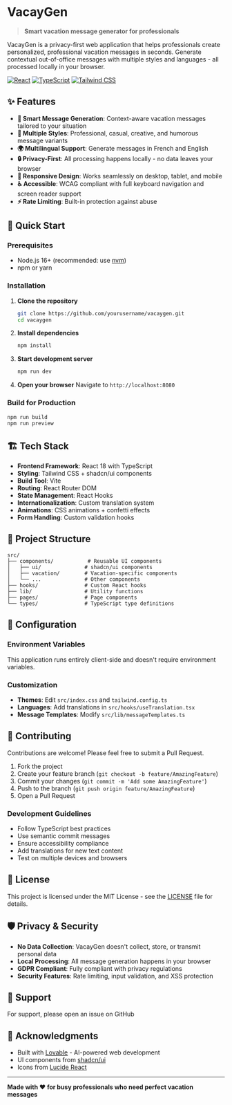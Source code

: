 # VacayGen

> **Smart vacation message generator for professionals**

VacayGen is a privacy-first web application that helps professionals create personalized, professional vacation messages in seconds. Generate contextual out-of-office messages with multiple styles and languages - all processed locally in your browser.

[![React](https://img.shields.io/badge/React-20232A?style=for-the-badge&logo=react&logoColor=61DAFB)](https://reactjs.org/)
[![TypeScript](https://img.shields.io/badge/TypeScript-007ACC?style=for-the-badge&logo=typescript&logoColor=white)](https://www.typescriptlang.org/)
[![Tailwind CSS](https://img.shields.io/badge/Tailwind_CSS-38B2AC?style=for-the-badge&logo=tailwind-css&logoColor=white)](https://tailwindcss.com/)

## ✨ Features

- **🎯 Smart Message Generation**: Context-aware vacation messages tailored to your situation
- **🎨 Multiple Styles**: Professional, casual, creative, and humorous message variants
- **🌍 Multilingual Support**: Generate messages in French and English
- **🔒 Privacy-First**: All processing happens locally - no data leaves your browser
- **📱 Responsive Design**: Works seamlessly on desktop, tablet, and mobile
- **♿ Accessible**: WCAG compliant with full keyboard navigation and screen reader support
- **⚡ Rate Limiting**: Built-in protection against abuse

## 🚀 Quick Start

### Prerequisites

- Node.js 16+ (recommended: use [nvm](https://github.com/nvm-sh/nvm))
- npm or yarn

### Installation

1. **Clone the repository**
   ```bash
   git clone https://github.com/yourusername/vacaygen.git
   cd vacaygen
   ```

2. **Install dependencies**
   ```bash
   npm install
   ```

3. **Start development server**
   ```bash
   npm run dev
   ```

4. **Open your browser**
   Navigate to `http://localhost:8080`

### Build for Production

```bash
npm run build
npm run preview
```

## 🏗️ Tech Stack

- **Frontend Framework**: React 18 with TypeScript
- **Styling**: Tailwind CSS + shadcn/ui components
- **Build Tool**: Vite
- **Routing**: React Router DOM
- **State Management**: React Hooks
- **Internationalization**: Custom translation system
- **Animations**: CSS animations + confetti effects
- **Form Handling**: Custom validation hooks

## 📁 Project Structure

```
src/
├── components/           # Reusable UI components
│   ├── ui/              # shadcn/ui components
│   ├── vacation/        # Vacation-specific components
│   └── ...              # Other components
├── hooks/               # Custom React hooks
├── lib/                 # Utility functions
├── pages/               # Page components
└── types/               # TypeScript type definitions
```

## 🔧 Configuration

### Environment Variables

This application runs entirely client-side and doesn't require environment variables.

### Customization

- **Themes**: Edit `src/index.css` and `tailwind.config.ts`
- **Languages**: Add translations in `src/hooks/useTranslation.tsx`
- **Message Templates**: Modify `src/lib/messageTemplates.ts`

## 🤝 Contributing

Contributions are welcome! Please feel free to submit a Pull Request.

1. Fork the project
2. Create your feature branch (`git checkout -b feature/AmazingFeature`)
3. Commit your changes (`git commit -m 'Add some AmazingFeature'`)
4. Push to the branch (`git push origin feature/AmazingFeature`)
5. Open a Pull Request

### Development Guidelines

- Follow TypeScript best practices
- Use semantic commit messages
- Ensure accessibility compliance
- Add translations for new text content
- Test on multiple devices and browsers

## 📝 License

This project is licensed under the MIT License - see the [LICENSE](LICENSE) file for details.

## 🛡️ Privacy & Security

- **No Data Collection**: VacayGen doesn't collect, store, or transmit personal data
- **Local Processing**: All message generation happens in your browser
- **GDPR Compliant**: Fully compliant with privacy regulations
- **Security Features**: Rate limiting, input validation, and XSS protection

## 📧 Support

For support, please open an issue on GitHub

## 🙏 Acknowledgments

- Built with [Lovable](https://lovable.dev) - AI-powered web development
- UI components from [shadcn/ui](https://ui.shadcn.com/)
- Icons from [Lucide React](https://lucide.dev/)

---

**Made with ❤️ for busy professionals who need perfect vacation messages**
